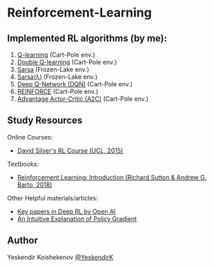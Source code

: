 # Reinforcement-Learning
## Implemented RL algorithms (by me):
1. [Q-learning](https://github.com/YeskendirK/Reinforcement-Learning/blob/master/RL-Algorithms/Q-learning.py) (Cart-Pole env.)
2. [Double Q-learning](https://github.com/YeskendirK/Reinforcement-Learning/blob/master/RL-Algorithms/Double-Q-learning.py)  (Cart-Pole env.)
3. [Sarsa](https://github.com/YeskendirK/Reinforcement-Learning/blob/master/RL-Algorithms/Sarsa.py)  (Frozen-Lake env.)
4. [Sarsa(λ)](https://github.com/YeskendirK/Reinforcement-Learning/blob/master/RL-Algorithms/Sarsa_lambda.py) (Frozen-Lake env.)
5. [Deep Q-Network (DQN)](/home/yeskendir/Personal-CS-Projects/Reinforcement-Learning-DRAFT/RL-Algorithms/DQN.py) (Cart-Pole env.)
6. [REINFORCE](https://github.com/YeskendirK/Reinforcement-Learning/blob/master/RL-Algorithms/REINFORCE.py) (Cart-Pole env.)
7. [Advantage Actor-Critic (A2C)](https://github.com/YeskendirK/Reinforcement-Learning/blob/master/RL-Algorithms/A2C.py) (Cart-Pole env.)

## Study Resources
Online Courses:
- [David Silver's RL Course (UCL, 2015)](http://www0.cs.ucl.ac.uk/staff/d.silver/web/Teaching.html)

Textbooks:
- [Reinforcement Learning: Introduction (Richard Sutton & Andrew G. Barto, 2018)](http://incompleteideas.net/book/RLbook2018.pdf)

Other Helpful materials/articles:
- [Key papers in Deep RL by Open AI](https://spinningup.openai.com/en/latest/spinningup/keypapers.html)
- [An Intuitive Explanation of Policy Gradient](https://towardsdatascience.com/an-intuitive-explanation-of-policy-gradient-part-1-reinforce-aa4392cbfd3c)


## Author
Yeskendir Koishekenov [@YeskendirK](https://github.com/YeskendirK)

